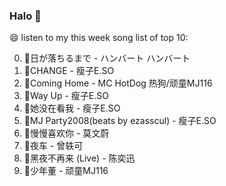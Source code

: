 

### Halo 👋

😄 listen to my this week song list of top 10:

0. 🌈日が落ちるまで - ハンバート ハンバート
1. 🌈CHANGE - 瘦子E.SO
2. 🌈Coming Home - MC HotDog 热狗/顽童MJ116
3. 🌈Way Up - 瘦子E.SO
4. 🌈她没在看我 - 瘦子E.SO
5. 🌈MJ Party2008(beats by ezasscul) - 瘦子E.SO
6. 🌈慢慢喜欢你 - 莫文蔚
7. 🌈夜车 - 曾轶可
8. 🌈黑夜不再来 (Live) - 陈奕迅
9. 🌈少年董  - 顽童MJ116

